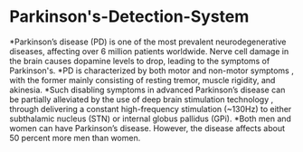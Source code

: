 # Parkinson's-Detection-System
   
   *Parkinson’s disease (PD) is one of the most prevalent neurodegenerative diseases, affecting over 6 million patients worldwide. Nerve cell damage in the brain causes dopamine levels to drop, leading to the symptoms of Parkinson's. 
   *PD is characterized by both motor and non-motor symptoms , with the former mainly consisting of resting tremor, muscle rigidity, and akinesia. 
   *Such disabling symptoms in advanced Parkinson’s disease can be partially alleviated by the use of deep brain stimulation technology , through delivering a constant high-frequency stimulation (~130Hz) to either subthalamic nucleus (STN) or internal globus pallidus (GPi).
   *Both men and women can have Parkinson’s disease. However, the disease affects about 50 percent more men than women.

